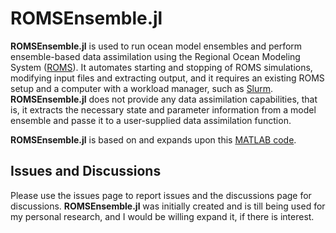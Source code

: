 # ROMSEnsemble.jl

**ROMSEnsemble.jl** is used to run ocean model ensembles and perform ensemble-based data assimilation using the Regional Ocean Modeling System ([ROMS](https://www.myroms.org/)). It automates starting and stopping of ROMS simulations, modifying input files and extracting output, and it requires an existing ROMS setup and a computer with a workload manager, such as [Slurm](https://slurm.schedmd.com/). **ROMSEnsemble.jl** does not provide any data assimilation capabilities, that is, it extracts the necessary state and parameter information from a model ensemble and passe it to a user-supplied data assimilation function.

**ROMSEnsemble.jl** is based on and expands upon this [MATLAB code](https://github.com/bwang63/EnKF_3D_github).

## Issues and Discussions

Please use the issues page to report issues and the discussions page for discussions. **ROMSEnsemble.jl** was initially created and is till being used for my personal research, and I would be willing expand it, if there is interest.
